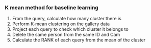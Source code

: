 ### K mean method for baseline learning

1. From the query, calculate how many cluster there is
2. Perform K-mean clustering on the gallery data
3. Project each query to check which cluster it belongs to 
4. Delete the same person from the same ID and Cam
5. Calculate the RANK of each query from the mean of the cluster
